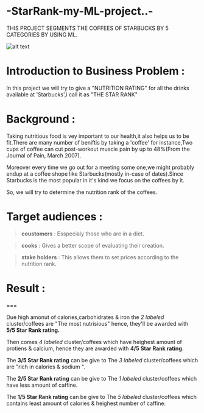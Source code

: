 # -StarRank-my-ML-project..-
THIS PROJECT SEGMENTS THE COFFEES OF STARBUCKS BY 5 CATEGORIES BY USING ML. 

![alt text](http://www.lolsclub.com/wp-content/uploads/lolsclub.com-meme-maker,%20meme,%20condescending-wonka-meme1389547189522.jpg)

Introduction to Business Problem :
===
In this project we will try to give a "NUTRITION RATING" for all the drinks available at 'Starbucks',i call it as "THE STAR RANK"

Background :
===

Taking nutritious food is vey important to our health,it also helps us to be fit.There are many number of beniftis by taking a 'coffee' for instance,Two cups of coffee can cut post-workout muscle pain by up to 48%(From the Journal of Pain, March 2007).

Moreover every time we go out for a meeting some one,we might probably endup at a  coffee shope like Starbucks(mostly in-case of dates).Since Starbucks is the most popular in it's kind we focus on the coffees by it.
                                      
So, we will try to determine the nutrition rank of the coffees.

Target audiences :
===

>__coustomers__ :        Esspecialy those who are in a diet.

>__cooks__ :                 Gives a better scope of evaluating their creation.

>__stake holders__ :     This allows them to set prices according to the nutrition rank.

# Result :
===

Due high amonut of calories,carbohidrates & iron the _2 labeled_ cluster/coffees are "The most nutrisious" hence, they'll be awarded with __5/5 Star Rank rating.__

Then comes _4 labeled_ cluster/coffees which have heighest amount of protiens & calcium, hence they are awarded with __4/5 Star Rank rating__.

The __3/5 Star Rank rating__ can be give to The _3 labeled_ cluster/coffees which are "rich in calories & sodium ".

The __2/5 Star Rank rating__ can be give to The _1 labeled_ cluster/coffees which have less amount of caffine.

The __1/5 Star Rank rating__ can be give to The _5 labeled_ cluster/coffees which contains least amount of calories & heighest number of caffine.
